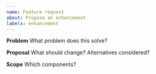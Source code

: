 ```yaml
---
name: Feature request
about: Propose an enhancement
labels: enhancement
---
```


**Problem**
What problem does this solve?

**Proposal**
What should change? Alternatives considered?

**Scope**
Which components?

